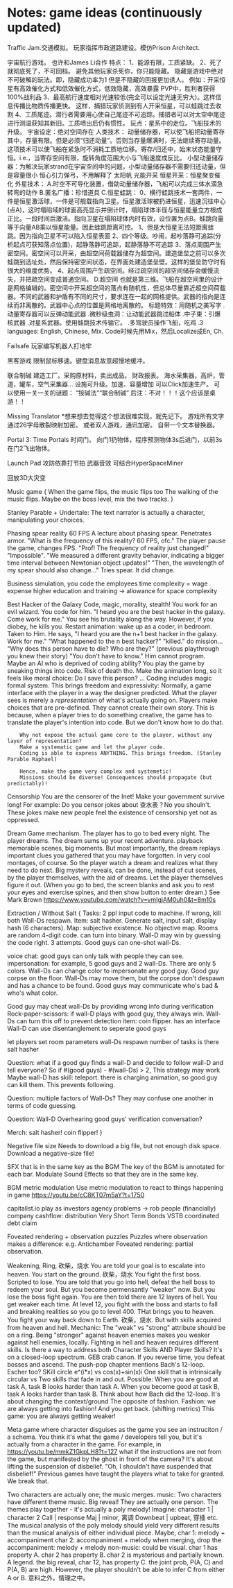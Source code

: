 # Notes: game ideas (continuously updated)

Traffic Jam.交通模拟。
玩家指挥市政道路建设。模仿Prison Architect.

宇宙航行游戏。
也许和James Li合作
特点：
1、能源有限，工质紧缺。
2、死了就彻底死了，不可回档。
避免其他玩家杀死你，你只能隐藏。
隐藏是游戏中绝对不可破解的玩法。即，隐藏成功率为1
但是不隐藏的回报更加诱人。
例如：开采恒星有高效催化方式和低效催化方式，低效隐藏，高效暴露
PVP中，胜利者获得100%战利品
3、最高航行速度相对光速较低(完全可以设定光速无穷大)。这样信息传播比物质传播更快。
这样，捕猎玩家侦测到有人开采恒星，可以蛙跳过去收割
4、工质尾迹。潜行者需要用心使自己尾迹不可追踪。捕猎者可以对太空中尾迹进行测温获知其新旧。工质喷出后仍有惯性。
玩点：星系中的走位。飞船技术的升级。
宇宙设定：绝对空间存在
人类技术：
动量储存器，可以使飞船把动量寄存其中，存量有限。但是必须“归还动量”。否则当存量爆满时，无法继续寄存动量。这项技术可以使飞船在紧急时不消耗工质地位移。寄存/归还中，始末状态能量守恒。i.e.，当寄存空间有限，旋转角度范围大小与飞船速度成反比。
小型动量储存器：为解决玩家strand在宇宙空间中的问题，小型动量储存器不需要归还动量，但是容量很小
恒心引力弹弓，不用解释了
太阳帆
光能开采
恒星开采：恒星聚变催化
外星技术：
A.时空不可导化装置，借助动量储存器，飞船可以完成三体水滴急转弯的动作
B.匿名广播：珍惜道具
C.恒星蛙跳：
0、横行蛙跳技术一套两件，一件是恒星激活球，一件是可舰载指向卫星。恒星激活球被扔进恒星，迅速沉往中心(点A)，这时塌陷域的球面高亮显示并倒计时，塌陷球体半径与恒星能量立方根成正比。一段时间后激活。指向卫星在塌陷球体内时有效，设位置为点B。蛙跳向量等于向量AB乘以恒星能量。因此蛙跳距离可控。
1、但是大恒星无法短距离蛙跳。因为指向卫星不可以陷入恒星表面
2、四个等级。吵闹，起吵落静可追踪(分析起点可获知落点位置)，起静落静可追踪，起静落静不可追踪
3、落点周围产生密空间。密空间可以开采，由超空间荷载器储存为超空间。建造堡垒之前可以多次蛙跳到选址处，然后保持密空间状态，在界面处建造堡垒壁。这样的堡垒防守时有很大的维度优势。
4、起点周围产生疏空间。经过疏空间的超空间储存会缓慢流失，并把疏空间变成普通空间。
D.超空间
也就是第三维。飞船在超空间里的设计是网格编辑的。密空间中开采超空间的落点有随机性，但总体尽量靠近超空间荷载器。不同的武器和护盾有不同的尺寸，要求连在一起的网格提供。武器的指向是连续而非离散的。武器中心点的位置是网格地离散的。
标题特效：用随机之美写字
.动量寄存器可以反弹动能武器
.微秒级虫洞：让动能武器跳过船体
.中子束：引爆核武器
.对星系武器。使用蛙跳技术传输它。
.多驾驶员操作飞船，吃鸡
.3 languages: English, Chinese, Mix. Code时候先用Mix，然后Localize成En, Ch. 


Failsafe
玩家编写机器人打地牢

黑客游戏
限制鼠标移速。键盘消息故意超慢地缓冲。

联合制碱
建造工厂。采购原材料，卖出成品。
财政报表。
海水采集器，高炉，管道，罐车，空气采集器...
设施可升级。加速、容量增加
可以Click加速生产。
可以使用一关一关的谜题：
“铵碱法”“联合制碱”
后注：不对！！！这个应该是桌游！！

Missing Translator
*想来想去觉得这个想法很难实现，就先记下。
游戏所有文字通过26字母散裂映射加密。
或者双人游戏，通讯加密。
自带一个文本替换器。

Portal 3: Time Portals
时间门。
向门1扔物体，程序预测物体3s后进门，以前3s在门2飞出物体。

Launch Pad
攻防依靠打节拍
武器音效
可结合HyperSpaceMiner

回放3D大灾变

Music game {
	When the game flips, the music flips too
	The walking of the music flips. 
	Maybe on the boss level, mix the two tracks. 
}

Stanley Parable + Undertale: 
The text narrator is actually a character, manipulating your choices. 

Phasing spear reality 60 FPS
	A lecture about phasing spear. Penetrates armor. 
	"What is the frequency of this reality? 60 FPS, ofc." 
	The player pause the game, changes FPS. 
	"Prof! The frequency of reality just changed!"
	"Impossible". 
	"We measured a different gravity behavior, indicating a bigger time interval between Newtonian object updates!"
	"Then, the wavelength of my spear should also change..."
	Tries spear. It did change. 

Business simulation, you code the employees
	time complexity = wage expense
	higher education and training -> allowance for space complexity

Best Hacker of the Galaxy 
	Code, magic, morality, stealth! 
	You work for an evil wizard. You code for him. 
	"I heard you are the best hacker in the galaxy. Come work for me."
	You see his brutality along the way. However, if you diobey, he kills you. 
	Restart animation:
		wake up as a coder, in bedroom. Taken to Him. He says, "I heard you are the n+1 best hacker in the galaxy. Work for me."
		"What happened to the n best hacker?" "killed."
		do mission...
		"Why does this person have to die? Who are they?" (previous playthrough you knew their story)
		"You don't have to know."
	Him cannot program. Maybe an AI who is deprived of coding ability? 
	You play the game by sneaking things into code. 
	Risk of death tho. Make the animation long, so it feels like moral choice: Do I save this person? ...
	Coding includes magic formal system. 
	This brings freedom and expressivity:
		Normally, a game interface with the player in a way the designer predicted. 
		What the player sees is merely a *representation* of what's actually going on. 
		Players make choices that are pre-defined. They cannot create their own story. 
		This is because, when a player tries to do something creative, 
		the game has to translate the player's intention into code. 
		But we don't know how to do that. 
		
		Why not expose the actual game core to the player, without any layer of representation? 
		Make a systematic game and let the player code. 
		Coding is able to express ANYTHING. This brings freedom. (Stanley Parable Raphael)
		
		Hence, make the game very complex and systemetic! 
		Missions should be diverse! Consequences should propagate (but predictably)! 

Censorship
  You are the censorer of the Inet! Make your government survive long!
  For example: Do you censor jokes about 查水表？No you shouln't. These jokes make new people feel the existence of censorship yet not as oppressed.

Dream
  Game mechanism. 
  The player has to go to bed every night. The player dreams. 
  The dream sums up your recent adventure. playback memorable scenes, big moments. 
  But most importantly, the dream replays important clues you gathered that you may have forgotten. 
  In very cool montages, of course. 
  So the player watch a dream and realizes what they need to do next. 
  Big mystery reveals, can be done, instead of cut scenes, by the player themselves, with the aid of dreams. 
  Let the player themselves figure it out. 
  (When you go to bed, the screen blanks and ask you to rest your eyes and exercise spines, and then show button to enter dream.)
  See Mark Brown https://www.youtube.com/watch?v=vmIgjAM0uh0&t=8m10s

Extraction / Without Salt {
  Tasks: 2 ppl input code to machine. If wrong, kill both
  Wall-Ds respawn. 
  Item: salt hasher. Generate salt, input salt, display hash (6 characters). 
  Map: subjective existence. No objective map. Rooms are random
  4-digit code. can turn into binary. 
  Wall-D may win by guessing the code right. 3 attempts. 
  Good guys can one-shot wall-Ds. 

  voice chat: good guys can only talk with people they can see. 
  impersonation: 
      for example, 5 good guys and 2 wall-Ds. 
      There are only 5 colors. 
      Wall-Ds can change color to impersonate any good guy. 
      Good guy corpse on the floor. Wall-Ds may move them, but the corpse don't despawn and has a chance to be found. 
      Good guys may communicate who's bad & who's what color. 

  Good guy may cheat wall-Ds by providing wrong info during verification
  Rock-paper-scissors: if wall-D plays with good guy, they always win. Wall-Ds can turn this off to prevent detection
  item: coin flipper. has an interface
  Wall-D can use disentanglement to seperate good guys

  let players set room parameters
      wall-Ds respawn
      number of tasks
      is there salt hasher

  Question:
      what if a good guy finds a wall-D and decide to follow wall-D and tell everyone?
      So if #(good guys) - #(wall-Ds) > 2, This strategy may work
      Maybe wall-D has skill: teleport. there is charging animation, so good guy can kill them. This prevents following. 

  Question:
      multiple factors of Wall-Ds? They may confuse one another in terms of code guessing. 

  Question:
      Wall-D Overhearing good guys' verification conversation?

  Merch: 
      salt hasher!
      coin flipper!
}

Negative file size
  Needs to download a big file, but not enough disk space. Download a negative-size file! 

SFX that is in the same key as the BGM
  The key of the BGM is annotated for each bar. Modulate Sound Effects so that they are in the same key. 

BGM metric modulation
  Use metric modulation to react to things happening in game
  https://youtu.be/cC8KT07m5aY?t=1750

capitalist.io
  play as investors
  agency problems -> rob people (financially)
  company cashflow: distribution
  Very Short Term Bonds VSTB
  coordinated debt claim

Foveated rendering + observation puzzles
  Puzzles where observation makes a difference: e.g. Antichamber
  Foveated rendering: partial observation. 

Weakening, Ring, 砍柴，烧水
  You are told your goal is to escalate into heaven. 
  You start on the ground. 砍柴，烧水
  You fight the first boss. Scripted to lose. You are told that you go into hell, defeat the hell boss to redeem your soul. But you become permensantly "weaker" now. 
  But you lose the boss fight again. You are then told there are 12 layers of hell. You get weaker each time. 
  At level 12, you fight with the boss and starts to fall and breaking realities so you go to level 400. 
  THat brings you to heaven. 
  You fight your way back down to Earth. 
  砍柴，烧水. But with skills acquired from heaven and hell. 
  Mechanic: The "weak" vs "strong" attribute should be on a ring. Being "stronger" against heaven enemies makes you weaker against hell enemies, locally. 
      Fighting in hell and heaven requires different skills. 
      Is there a way to address both Character Skills AND Player Skills? 
      It's on a closed-loop spectrum. 
  GEB
      crab canon. If you reverse time, you defeat bosses and ascend. 
      The push-pop chapter mentions Bach's 12-loop. Escher too? 
  SKill circle
      e^(i*x) vs cos(x)+sin(x)i
      One skill that is intrinsically circular
      vs
      Two skills that fade in and out. 
      Possible: When you are good at task A, task B looks harder than task A. When you become good at task B, task A looks harder than task B. 
      Think about how Bach did the 12-loop. It's about changing the context/ground
  The opposite of fashion. 
      Fashion: we are always getting into fashion! And you get back. (shifting metrics)
      This game: you are always getting weaker! 

Meta game where character disguises as the game
  you see an instruciton / a schema. You think it's what the game / developers tell you, but it's actually from a character in the game. 
  For example, in https://youtu.be/mmkZ1GkpLH8?t=127
  what if the instructions are not from the game, but manifested by the ghost in front of the camera? 
  It's about lifting the suspension of disbelief. "Oh, I shouldn't have suspended that disbelief!" Previous games have taught the players what to take for granted. We break that. 

Two characters are actually one; the music merges. 
  music:
    Two characters have different theme music. 
    Big reveal! They are actually one person. 
    The themes play together - it's actually a poly melody! 
    Imagine:
      character 1 | character 2
      Call | response
      Maj | minor, 离调
      Downbeat | upbeat, 穿插
      etc. 
    The musical analysis of the poly melody should yield very different results than the musical analysis of either individual piece. 
    Maybe, 
      char 1:
        melody + accompaniment
      char 2:
        accompaniment + melody
      when merging, drop the accompaniment: 
        melody + melody
  non-music:
    could be visual. 
    char 1 has property A. 
    char 2 has property B. 
    char 2 is mysterious and partially known. A legend. 
    the big reveal, char 12, has property C. 
    the joint prob, P(A, C) and P(A, B) are high. 
    However, the player shouldn't be able to infer C from either A or B. 
    意料之外，情理之中。

